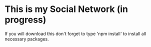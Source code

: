 # This is my Social Network (in progress)
If you will download this don't forget to type 'npm install' to install all necessary packages.
